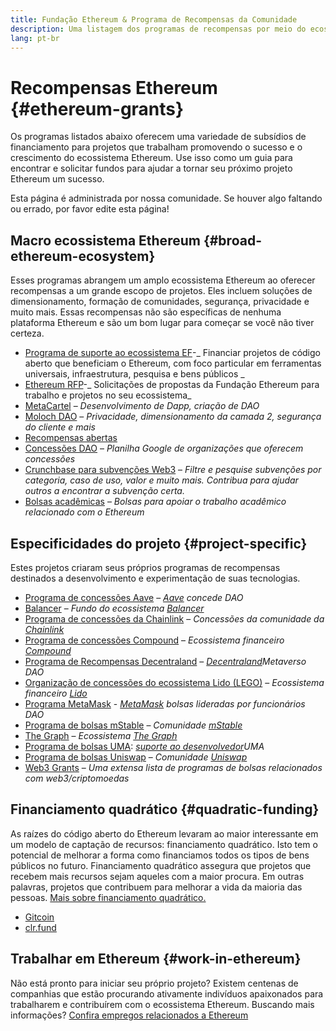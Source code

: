 ```yaml
---
title: Fundação Ethereum & Programa de Recompensas da Comunidade
description: Uma listagem dos programas de recompensas por meio do ecossistema Ethereum.
lang: pt-br
---
```


# Recompensas Ethereum {#ethereum-grants}

Os programas listados abaixo oferecem uma variedade de subsídios de financiamento para projetos que trabalham promovendo o sucesso e o crescimento do ecossistema Ethereum. Use isso como um guia para encontrar e solicitar fundos para ajudar a tornar seu próximo projeto Ethereum um sucesso.

Esta página é administrada por nossa comunidade. Se houver algo faltando ou errado, por favor edite esta página!

## Macro ecossistema Ethereum {#broad-ethereum-ecosystem}

Esses programas abrangem um amplo ecossistema Ethereum ao oferecer recompensas a um grande escopo de projetos. Eles incluem soluções de dimensionamento, formação de comunidades, segurança, privacidade e muito mais. Essas recompensas não são específicas de nenhuma plataforma Ethereum e são um bom lugar para começar se você não tiver certeza.

- [ Programa de suporte ao ecossistema EF](https://esp.ethereum.foundation)-_ Financiar projetos de código aberto que beneficiam o Ethereum, com foco particular em ferramentas universais, infraestrutura, pesquisa e bens públicos _
- [ Ethereum RFP](https://github.com/ethereum/requests-for-proposals)-_ Solicitações de propostas da Fundação Ethereum para trabalho e projetos no seu ecossistema_
- [MetaCartel](https://www.metacartel.org/grants/) – _Desenvolvimento de Dapp, criação de DAO_
- [Moloch DAO](https://www.molochdao.com/) – _Privacidade, dimensionamento da camada 2, segurança do cliente e mais_
- [Recompensas abertas](https://opengrants.com/explore)
- [Concessões DAO](https://docs.google.com/spreadsheets/d/1XHc-p_MHNRdjacc8uOEjtPoWL86olP4GyxAJOFO0zxY/edit#gid=0) – _Planilha Google de organizações que oferecem concessões_
- [Crunchbase para subvenções Web3](https://www.cryptoneur.xyz/web3-grants) – _Filtre e pesquise subvenções por categoria, caso de uso, valor e muito mais. Contribua para ajudar outros a encontrar a subvenção certa._
- [Bolsas acadêmicas](https://esp.ethereum.foundation/academic-grants) – _Bolsas para apoiar o trabalho acadêmico relacionado com o Ethereum_

## Especificidades do projeto {#project-specific}

Estes projetos criaram seus próprios programas de recompensas destinados a desenvolvimento e experimentação de suas tecnologias.

- [Programa de concessões Aave](https://aavegrants.org/) – _[Aave](https://aave.com/) concede DAO_
- [Balancer](https://balancergrants.notion.site/Balancer-Community-Grants-23e562c5bc4347cd8304637bff0058e6) – _Fundo do ecossistema [Balancer](https://balancer.fi/)_
- [Programa de concessões da Chainlink](https://chain.link/community/grants) – _Concessões da comunidade da [Chainlink](https://chain.link/)_
- [Programa de concessões Compound](https://compoundgrants.org/) – _Ecossistema financeiro [Compound](https://compound.finance/)_
- [Programa de Recompensas Decentraland](https://governance.decentraland.org/grants/) – _[Decentraland](https://decentraland.org/)Metaverso DAO_
- [Organização de concessões do ecossistema Lido (LEGO)](https://lego.lido.fi/) – _Ecossistema financeiro [Lido](https://lido.fi/)_
- [Programa MetaMask](https://metamaskgrants.org/) - _[MetaMask](https://metamask.io/) bolsas lideradas por funcionários DAO_
- [Programa de bolsas mStable](https://docs.mstable.org/advanced/grants-program) – _Comunidade [mStable](https://mstable.org/)_
- [The Graph](https://airtable.com/shrdfvnFvVch3IOVm) – _Ecossistema [The Graph](https://thegraph.com/)_
- [Programa de bolsas UMA](https://grants.umaproject.org/): _[suporte ao desenvolvedor](https://umaproject.org/)UMA_
- [Programa de bolsas Uniswap](https://www.unigrants.org/) – _Comunidade [Uniswap](https://uniswap.org/)_
- [Web3 Grants](https://web3grants.net) – _Uma extensa lista de programas de bolsas relacionados com web3/criptomoedas_

## Financiamento quadrático {#quadratic-funding}

As raízes do código aberto do Ethereum levaram ao maior interessante em um modelo de captação de recursos: financiamento quadrático. Isto tem o potencial de melhorar a forma como financiamos todos os tipos de bens públicos no futuro. Financiamento quadrático assegura que projetos que recebem mais recursos sejam aqueles com a maior procura. Em outras palavras, projetos que contribuem para melhorar a vida da maioria das pessoas. [Mais sobre financiamento quadrático.](/defi/#quadratic-funding)

- [Gitcoin](https://gitcoin.co/grants)
- [clr.fund](https://clr.fund/)

## Trabalhar em Ethereum {#work-in-ethereum}

Não está pronto para iniciar seu próprio projeto? Existem centenas de companhias que estão procurando ativamente indivíduos apaixonados para trabalharem e contribuírem com o ecossistema Ethereum. Buscando mais informações? [Confira empregos relacionados a Ethereum](/community/get-involved/#ethereum-jobs)
